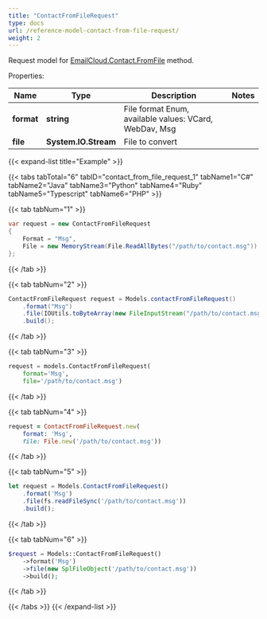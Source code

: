 ```yaml
---
title: "ContactFromFileRequest"
type: docs
url: /reference-model-contact-from-file-request/
weight: 2
---
```


Request model for [EmailCloud.Contact.FromFile](/email/reference-contact-api/#fromfile) method.

Properties:

Name | Type | Description | Notes
---- | ---- | ----------- | -----
**format** |**string**|File format Enum, available values: VCard, WebDav, Msg |
**file** |**System.IO.Stream**|File to convert |

{{< expand-list title="Example" >}}

{{< tabs tabTotal="6" tabID="contact_from_file_request_1" tabName1="C#" tabName2="Java" tabName3="Python" tabName4="Ruby" tabName5="Typescript" tabName6="PHP" >}}

{{< tab tabNum="1" >}}

```csharp
var request = new ContactFromFileRequest
{ 
    Format = "Msg",
    File = new MemoryStream(File.ReadAllBytes("/path/to/contact.msg"))
};
```

{{< /tab >}}

{{< tab tabNum="2" >}}

```java
ContactFromFileRequest request = Models.contactFromFileRequest()
    .format("Msg")
    .file(IOUtils.toByteArray(new FileInputStream("/path/to/contact.msg")))
    .build();
```

{{< /tab >}}

{{< tab tabNum="3" >}}

```python
request = models.ContactFromFileRequest(
    format='Msg',
    file='/path/to/contact.msg')
```

{{< /tab >}}

{{< tab tabNum="4" >}}

```ruby
request = ContactFromFileRequest.new(
    format: 'Msg',
    file: File.new('/path/to/contact.msg'))
```

{{< /tab >}}

{{< tab tabNum="5" >}}

```typescript
let request = Models.ContactFromFileRequest()
    .format('Msg')
    .file(fs.readFileSync('/path/to/contact.msg'))
    .build();
```

{{< /tab >}}

{{< tab tabNum="6" >}}

```php
$request = Models::ContactFromFileRequest()
    ->format('Msg')
    ->file(new SplFileObject('/path/to/contact.msg'))
    ->build();
```

{{< /tab >}}

{{< /tabs >}}
{{< /expand-list >}}

